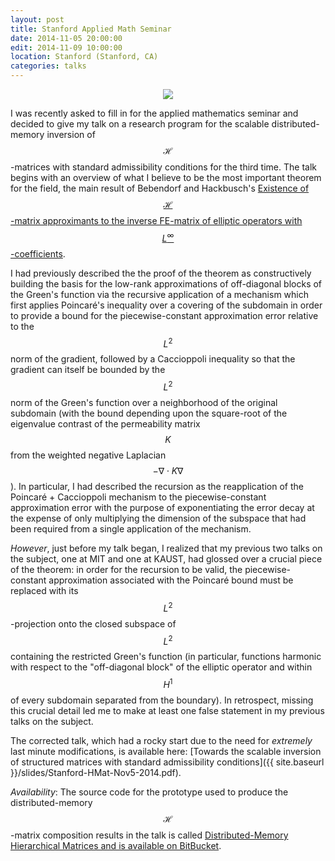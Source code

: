 ```yaml
---
layout: post
title: Stanford Applied Math Seminar
date: 2014-11-05 20:00:00
edit: 2014-11-09 10:00:00
location: Stanford (Stanford, CA)
categories: talks
---
```


<center><img src="{{ site.baseurl }}/assets/KSubDNested.png"></center>

I was recently asked to fill in for the applied mathematics seminar and 
decided to give my talk on a research program for the scalable 
distributed-memory inversion of $$ \mathcal{H} $$-matrices with standard 
admissibility conditions for the third time. The talk begins with an overview
of what I believe to be the most important theorem for the field, the main 
result of Bebendorf and Hackbusch's 
[Existence of $$ \mathcal{H} $$-matrix approximants to the inverse FE-matrix of elliptic operators with $$ L^\infty $$-coefficients](http://link.springer.com/article/10.1007%2Fs00211-002-0445-6).

I had previously described the the proof of the theorem as constructively 
building the basis for the low-rank approximations of off-diagonal blocks of 
the Green's function via the recursive application of a mechanism which first 
applies Poincaré's inequality over a covering of the subdomain in order to 
provide a bound for the piecewise-constant approximation error relative to the 
$$ L^2 $$ norm of the gradient, followed by a Caccioppoli inequality so that 
the gradient can itself be bounded by the $$ L^2 $$ norm of the Green's function
over a neighborhood of the original subdomain (with the bound depending upon the
square-root of the eigenvalue contrast of the permeability matrix $$ K $$ from the weighted negative Laplacian $$ - \nabla \cdot K \nabla $$). In particular,
I had described the recursion as the reapplication of the 
Poincaré + Caccioppoli mechanism to the piecewise-constant approximation error 
with the purpose of exponentiating the error decay at the expense of only 
multiplying the dimension of the subspace that had been required from a single 
application of the mechanism.

*However*, just before my talk began, I realized that my previous two talks on 
the subject, one at MIT and one at KAUST, had glossed over a crucial piece of 
the theorem: in order for the recursion to be valid, the piecewise-constant 
approximation associated with the Poincaré bound must be replaced with its
$$ L^2 $$-projection onto the closed subspace of $$ L^2 $$ containing the 
restricted Green's function (in particular, functions harmonic with respect to
the "off-diagonal block" of the elliptic operator and within $$ H^1 $$ of 
every subdomain separated from the boundary). In retrospect, missing this 
crucial detail led me to make at least one false statement in my previous talks
on the subject.

The corrected talk, which had a rocky start due to the need for *extremely* 
last minute modifications, is available here: 
[Towards the scalable inversion of structured matrices with standard admissibility conditions]({{ site.baseurl }}/slides/Stanford-HMat-Nov5-2014.pdf). 

*Availability*: The source code for the prototype used to produce the
distributed-memory $$ \mathcal{H} $$-matrix composition results in the talk
is called [Distributed-Memory Hierarchical Matrices and is available on 
BitBucket](https://bitbucket.org/poulson/dmhm).
